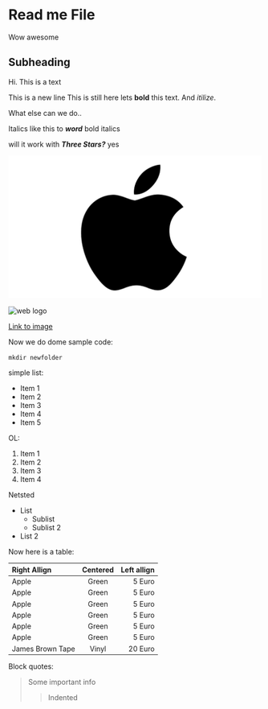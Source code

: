 # Read me File
Wow awesome
## Subheading
Hi.
This is a text

This is a new line
This is still here
lets **bold** this text.
And *itilize*.

What else can we do.. 

Italics like this to **_word_** bold italics

will it work with ***Three Stars?*** yes

![apple logo](logo.png "logos")

![web logo](https://www.kindpng.com/picc/m/44-443527_butterfly-gif-png-transparent-png.png "butterfly")


[Link to image](https://www.kindpng.com/picc/m/44-443527_butterfly-gif-png-transparent-png.png)

Now we do dome sample code:

```
mkdir newfolder

```

simple list:

- Item 1
- Item 2
- Item 3
- Item 4
- Item 5

OL:

1. Item 1
2. Item 2
3. Item 3
4. Item 4

Netsted

- List
    - Sublist
    - Sublist 2
- List 2

Now here is a table:

| Right Allign | Centered | Left allign |
|:-------- | :------: | ----------: |
| Apple  | Green  | 5 Euro |
| Apple  | Green  | 5 Euro |
| Apple  | Green  | 5 Euro |
| Apple  | Green  | 5 Euro |
| Apple  | Green  | 5 Euro |
| Apple  | Green  | 5 Euro |
| James Brown Tape  | Vinyl  | 20 Euro |

Block quotes:

> Some important info
>> Indented